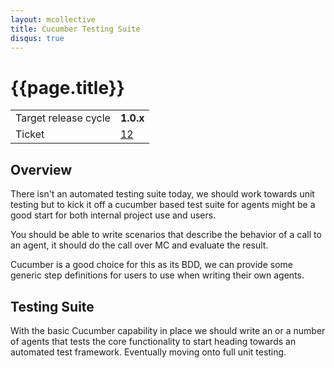 ```yaml
---
layout: mcollective
title: Cucumber Testing Suite
disqus: true
---
```


# {{page.title}}

|                    |         |
|--------------------|---------|
|Target release cycle|**1.0.x**|
|Ticket              |[12](http://code.google.com/p/mcollective/issues/detail?id=12)|

## Overview

There isn't an automated testing suite today, we should work towards unit testing but to kick it off a cucumber based test suite for agents might be a good start for both internal project use and users.

You should be able to write scenarios that describe the behavior of a call to an agent, it should do the call over MC and evaluate the result.

Cucumber is a good choice for this as its BDD, we can provide some generic step definitions for users to use when writing their own agents.

## Testing Suite

With the basic Cucumber capability in place we should write an or a number of agents that tests the core functionality to start heading towards an automated test framework.  Eventually moving onto full unit testing.
